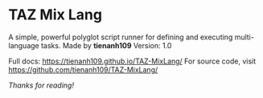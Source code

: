 # TAZ Mix Lang
A simple, powerful polyglot script runner for defining and executing multi-language tasks.
Made by **tienanh109**
Version: 1.0

Full docs: https://tienanh109.github.io/TAZ-MixLang/
For source code, visit https://github.com/tienanh109/TAZ-MixLang/

*Thanks for reading!*